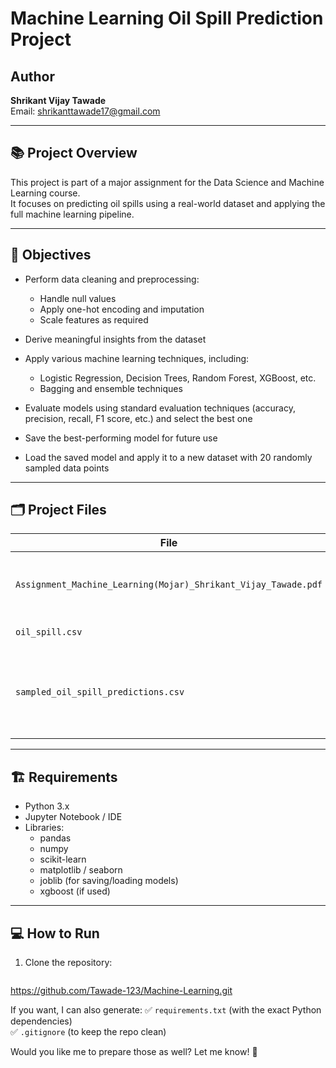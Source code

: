 # Machine Learning Oil Spill Prediction Project

## Author
**Shrikant Vijay Tawade**  
Email: shrikanttawade17@gmail.com

---

## 📚 Project Overview

This project is part of a major assignment for the Data Science and Machine Learning course.  
It focuses on predicting oil spills using a real-world dataset and applying the full machine learning pipeline.

---

## 🚀 Objectives

- Perform data cleaning and preprocessing:
  - Handle null values
  - Apply one-hot encoding and imputation
  - Scale features as required

- Derive meaningful insights from the dataset

- Apply various machine learning techniques, including:
  - Logistic Regression, Decision Trees, Random Forest, XGBoost, etc.
  - Bagging and ensemble techniques

- Evaluate models using standard evaluation techniques (accuracy, precision, recall, F1 score, etc.) and select the best one

- Save the best-performing model for future use

- Load the saved model and apply it to a new dataset with 20 randomly sampled data points

---

## 🗂 Project Files

| File                                  | Description                                                    |
|---------------------------------------|----------------------------------------------------------------|
| `Assignment_Machine_Learning(Mojar)_Shrikant_Vijay_Tawade.pdf` | Detailed assignment report with methodology and results         |
| `oil_spill.csv`                       | Original oil spill dataset                                     |
| `sampled_oil_spill_predictions.csv`   | Predictions generated by applying the saved model on sampled data |

---

## 🏗 Requirements

- Python 3.x
- Jupyter Notebook / IDE
- Libraries:
  - pandas
  - numpy
  - scikit-learn
  - matplotlib / seaborn
  - joblib (for saving/loading models)
  - xgboost (if used)

---

## 💻 How to Run

1. Clone the repository:
   ```bash
  https://github.com/Tawade-123/Machine-Learning.git



  If you want, I can also generate:
✅ `requirements.txt` (with the exact Python dependencies)  
✅ `.gitignore` (to keep the repo clean)  

Would you like me to prepare those as well? Let me know! 🌟
